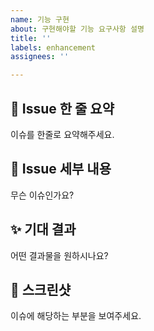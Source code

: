 ```yaml
---
name: 기능 구현
about: 구현해야할 기능 요구사항 설명
title: ''
labels: enhancement
assignees: ''

---
```


## 🚅 Issue 한 줄 요약

이슈를 한줄로 요약해주세요.

## 🤷 Issue 세부 내용

무슨 이슈인가요?

## ✨ 기대 결과

어떤 결과물을 원하시나요?

## 📸 스크린샷

이슈에 해당하는 부분을 보여주세요.

